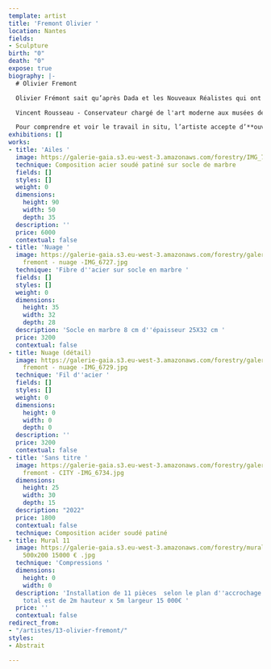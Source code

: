 ```yaml
---
template: artist
title: 'Fremont Olivier '
location: Nantes
fields:
- Sculpture
birth: "0"
death: "0"
expose: true
biography: |-
  # Olivier Fremont

  Olivier Frémont sait qu’après Dada et les Nouveaux Réalistes qui ont magnifiquement ouvert la voie, beaucoup d’artistes ont succombé aux sirènes de la récupération mais, lui-même, n’a jamais été vraiment séduit par la poétique de l’objet « tout fait ». Les débris et restes qu’il recueille et réunit précautionneusement n’ont plus d’histoire : il « opère » au chevet de ces lambeaux suturés pour redonner couleur et vie à la chair du fer. A ce stade de recherche dans les entrailles métalliques le choix d’un rendu lisse ou rugueux, mat ou verni ne relève plus que d’un impossible défi : exprimer les états d’âme de la matière.

  Vincent Rousseau - Conservateur chargé de l'art moderne aux musées des Arts de Nantes de 1975 à 2011.

  Pour comprendre et voir le travail in situ, l’artiste accepte d’**ouvrir** **son** **atelier** sur rendez-vous. Contactez-moi pour organiser une visite privée au 02-40-48-14-91 (max 6 personnes)
exhibitions: []
works:
- title: 'Ailes '
  image: https://galerie-gaia.s3.eu-west-3.amazonaws.com/forestry/IMG_7033.jpg
  technique: Composition acier soudé patiné sur socle de marbre
  fields: []
  styles: []
  weight: 0
  dimensions:
    height: 90
    width: 50
    depth: 35
  description: ''
  price: 6000
  contextual: false
- title: 'Nuage '
  image: https://galerie-gaia.s3.eu-west-3.amazonaws.com/forestry/galerie-gaia- olivier
    fremont - nuage -IMG_6727.jpg
  technique: 'Fibre d''acier sur socle en marbre '
  fields: []
  styles: []
  weight: 0
  dimensions:
    height: 35
    width: 32
    depth: 28
  description: 'Socle en marbre 8 cm d''épaisseur 25X32 cm '
  price: 3200
  contextual: false
- title: Nuage (détail)
  image: https://galerie-gaia.s3.eu-west-3.amazonaws.com/forestry/galerie-gaia- olivier
    fremont - nuage -IMG_6729.jpg
  technique: 'Fil d''acier '
  fields: []
  styles: []
  weight: 0
  dimensions:
    height: 0
    width: 0
    depth: 0
  description: ''
  price: 3200
  contextual: false
- title: 'Sans titre '
  image: https://galerie-gaia.s3.eu-west-3.amazonaws.com/forestry/galerie-gaia- olivier
    fremont - CITY -IMG_6734.jpg
  dimensions:
    height: 25
    width: 30
    depth: 15
  description: "2022"
  price: 1800
  contextual: false
  technique: Composition acider soudé patiné
- title: Mural 11
  image: https://galerie-gaia.s3.eu-west-3.amazonaws.com/forestry/mural 11 compressions
    500x200 15000 € .jpg
  technique: 'Compressions '
  dimensions:
    height: 0
    width: 0
  description: 'Installation de 11 pièces  selon le plan d''accrochage le gabarit
    total est de 2m hauteur x 5m largeur 15 000€ '
  price: ''
  contextual: false
redirect_from:
- "/artistes/13-olivier-fremont/"
styles:
- Abstrait

---
```

